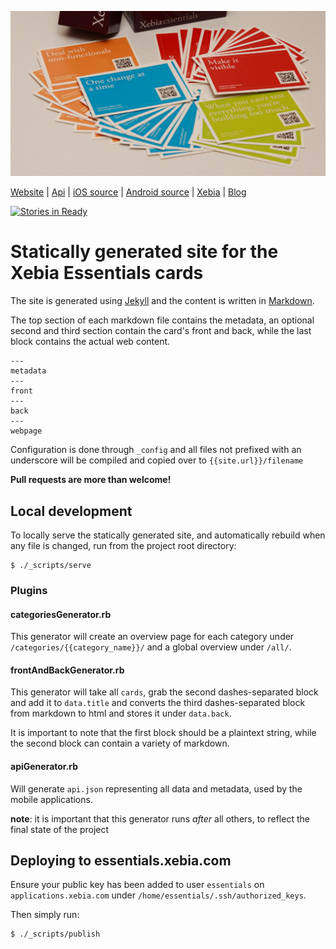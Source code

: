 ![Xebia Essentials](https://raw.githubusercontent.com/xebia/essentials/master/img/XebiaEssentialsCards.jpg?token=3891755__eyJzY29wZSI6IlJhd0Jsb2I6eGViaWEvZXNzZW50aWFscy9tYXN0ZXIvaW1nL1hlYmlhRXNzZW50aWFsc0NhcmRzLmpwZyIsImV4cGlyZXMiOjE0MDI4NjA4MDZ9--390a00c227c472015e94b6b0e613cc1785ef4bb0)

[Website](http://essentials.xebia.com) |
[Api](http://essentials.xebia.com/api.json) |
[iOS source](https://github.com/xebia/ios-essentials) |
[Android source](https://github.com/xebia/android-essentials) |
[Xebia](http://www.xebia.com) |
[Blog](http://blog.xebia.com)

[![Stories in Ready](https://badge.waffle.io/xebia/essentials.png?label=ready)](https://waffle.io/xebia/essentials)

# Statically generated site for the Xebia Essentials cards

The site is generated using [Jekyll](http://jekyllrb.com/) and the content is
written in [Markdown](http://daringfireball.net/projects/markdown).

The top section of each markdown file contains the metadata, an optional second
and third section contain the card's front and back, while the last block
contains the actual web content.

    ---
    metadata
    ---
    front
    ---
    back
    ---
    webpage

Configuration is done through `_config` and all files not prefixed with an
underscore will be compiled and copied over to `{{site.url}}/filename`

**Pull requests are more than welcome!**

## Local development

To locally serve the statically generated site, and automatically rebuild when
any file is changed, run from the project root directory:

    $ ./_scripts/serve

### Plugins

#### categoriesGenerator.rb

This generator will create an overview page for each category under
`/categories/{{category_name}}/` and a global overview under `/all/`.

#### frontAndBackGenerator.rb

This generator will take all `cards`, grab the second dashes-separated block
and add it to `data.title` and converts the third dashes-separated block from
markdown to html and stores it under `data.back`.

It is important to note that the first block should be a plaintext string,
while the second block can contain a variety of markdown.

#### apiGenerator.rb

Will generate `api.json` representing all data and metadata, used by the mobile
applications.

**note**: it is important that this generator runs *after* all others, to
reflect the final state  of the project

## Deploying to essentials.xebia.com

Ensure your public key has been added to user `essentials` on
`applications.xebia.com` under `/home/essentials/.ssh/authorized_keys`.

Then simply run:

    $ ./_scripts/publish
